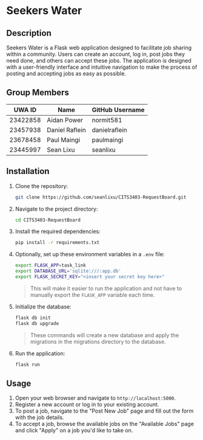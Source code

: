 # Seekers Water

## Description

Seekers Water is a Flask web application designed to facilitate job sharing within a community. Users can create an account, log in, post jobs they need done, and others can accept these jobs. The application is designed with a user-friendly interface and intuitive navigation to make the process of posting and accepting jobs as easy as possible.

## Group Members

| UWA ID | Name | GitHub Username |
|--------|------|-----------------|
| 23422858 | Aidan Power | normit581 |
| 23457938 | Daniel Raflein | danielraflein |
| 23678458 | Paul Maingi | paulmaingi |
| 23445997 | Sean Lixu | seanlixu |

## Installation

1. Clone the repository:

    ```bash
    git clone https://github.com/seanlixu/CITS3403-RequestBoard.git
    ```

1. Navigate to the project directory:

    ```bash
    cd CITS3403-RequestBoard
    ```

1. Install the required dependencies:

    ```bash
    pip install -r requirements.txt
    ```

1. Optionally, set up these environment variables in a `.env` file:

    ```bash
    export FLASK_APP=task_link
    export DATABASE_URL='sqlite:///:app.db'
    export FLASK_SECRET_KEY="<insert your secret key here>"
    ```

    > This will make it easier to run the application and not have to manually export the `FLASK_APP` variable each time.

1. Initialize the database:

    ```bash
    flask db init
    flask db upgrade
    ```

    > These commands will create a new database and apply the migrations in the migrations directory to the database.

1. Run the application:

    ```bash
    flask run
    ```

## Usage

1. Open your web browser and navigate to `http://localhost:5000`.
1. Register a new account or log in to your existing account.
1. To post a job, navigate to the "Post New Job" page and fill out the form with the job details.
1. To accept a job, browse the available jobs on the "Available Jobs" page and click "Apply" on a job you'd like to take on.
